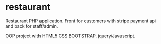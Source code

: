 # restaurant
Restaurant  PHP application. Front for customers with stripe payment api and 
back for staff/admin.

OOP project with HTML5 CSS BOOTSTRAP. jquery/Javascript.
